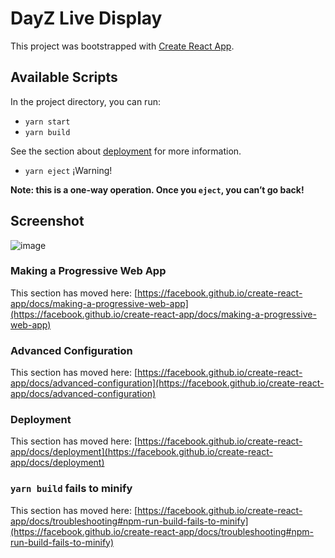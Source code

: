 # DayZ Live Display

This project was bootstrapped with [Create React App](https://github.com/facebook/create-react-app).

## Available Scripts

In the project directory, you can run:

- `yarn start`
- `yarn build`

See the section about [deployment](https://facebook.github.io/create-react-app/docs/deployment) for more information.

- `yarn eject` ¡Warning!

**Note: this is a one-way operation. Once you `eject`, you can’t go back!**

## Screenshot

![image](https://user-images.githubusercontent.com/14354821/123518923-86d6b580-d6a8-11eb-99dc-1f5c71b5d707.png)

### Making a Progressive Web App

This section has moved here: [https://facebook.github.io/create-react-app/docs/making-a-progressive-web-app](https://facebook.github.io/create-react-app/docs/making-a-progressive-web-app)

### Advanced Configuration

This section has moved here: [https://facebook.github.io/create-react-app/docs/advanced-configuration](https://facebook.github.io/create-react-app/docs/advanced-configuration)

### Deployment

This section has moved here: [https://facebook.github.io/create-react-app/docs/deployment](https://facebook.github.io/create-react-app/docs/deployment)

### `yarn build` fails to minify

This section has moved here: [https://facebook.github.io/create-react-app/docs/troubleshooting#npm-run-build-fails-to-minify](https://facebook.github.io/create-react-app/docs/troubleshooting#npm-run-build-fails-to-minify)
